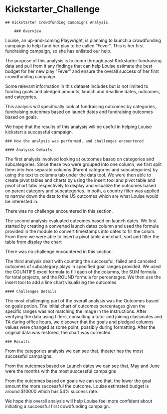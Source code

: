 # Kickstarter_Challenge

    ## Kickstarter Crowdfunding Campaigns Analysis.

        ### Overview

   Louise, an up-and-coming Playwright, is planning to launch a crowdfunding campaign to help fund her play to be called “Fever”. This is her first fundraising campaign, so she has enlisted our help. 

   The purpose of this analysis is to comb through past Kickstarter fundraising data and 
pull from it any findings that can help Louise estimate the best budget for her new play 
“Fever” and ensure the overall success of her first crowdfunding campaign.

   Some relevant information in this dataset includes but is not limited to funding goals and pledged amounts, launch and deadline dates, outcomes, and categories.

   This analysis will specifically look at fundraising outcomes by categories, fundraising outcomes based on launch dates and fundraising outcomes based on goals. 

We hope that the results of this analysis will be useful in helping Louise kickstart a successful campaign.

    ### How the analysis was performed, and challenges encountered

	#### Analysis Details

  The first analysis involved looking at outcomes based on categories and subcategories. Since these two were grouped into one column, we first split them into two separate columns (Parent categories and subcategories) by using the text to columns tab under the data tool. 
We were then able to create pivot tables and charts by using the insert tool and pivot table and pivot chart tabs respectively to display and visualize the outcomes based on parent category and subcategories. In both, a country filter was applied to narrow down the data to the US outcomes which are what Louise would be interested in.

There was no challenge encountered in this section.
  
  The second analysis evaluated outcomes based on launch dates. We first started by creating a converted launch dates column and used the formula provided in the module to convert timestamps into dates to fill the colum. From there we were able to insert a pivot table and chart, sort and filter the table from display the chart 
  
There was no challenge encountered in this section.

  The third analysis dealt with counting the successful, failed and canceled outcomes of subcategory plays in specified goal ranges provided. We used the COUNTIFS excel formula to fill each of the columns, the SUM formula for total projects, and the ROUND formula for percentages. We then use the insert tool to add a line chart visualizing the outcomes.


	#### Challenges Details

The most challenging part of the overall analysis was the Outcomes based on goals potion. The initial chart of outcomes percentages given the specific ranges was not matching the image in the instructions. After verifying the data using filters, consulting a tutor and joining classmates and TA during office hours, we discover that the goals and pledged columns values were changed at some point, possibly during formatting. After the original data was restored, the chart was corrected.

	### Results

From the categories analysis we can see that, theater has the most successful campaigns.

From the outcomes based on Launch dates we can see that, May and June were the months with the most successful campaigns

From the outcomes based on goals we can see that, the lower the goal amount the more successful the outcome. Louise estimated budget is around $10000 which has 54% success rate.


We hope this overall analysis will help Louise feel more confident about initiating a successful first cowdfunding campaign.


